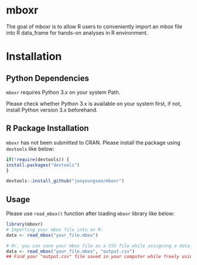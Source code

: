 mboxr
=====

The goal of mboxr is to allow R users to conveniently import an mbox
file into R data\_frame for hands-on analyses in R environment.

Installation
============

Python Dependencies
-------------------

`mboxr` requires Python 3.x on your system Path.

Please check whether Python 3.x is available on your system first, if
not, install Python version 3.x beforehand.

R Package Installation
----------------------

`mboxr` has not been submitted to CRAN. Please install the package using
`devtools` like below:

``` r
if(!require(devtools)) {
install.packages("devtools")
}

devtools::install_github("jooyoungseo/mboxr")
```

Usage
-----

Please use `read_mbox()` function after loading `mboxr` library like
below:

``` r
library(mboxr)
# Importing your mbox file into an R:
data <- read_mbox("your_file.mbox")

# Or, you can save your mbox file as a CSV file while assigning a data_frame variable at the same time like below :
data <- read_mbox("your_file.mbox", "output.csv")
## Find your "output.csv" file saved in your computer while freely using the imported data_frame in your R session!
```
